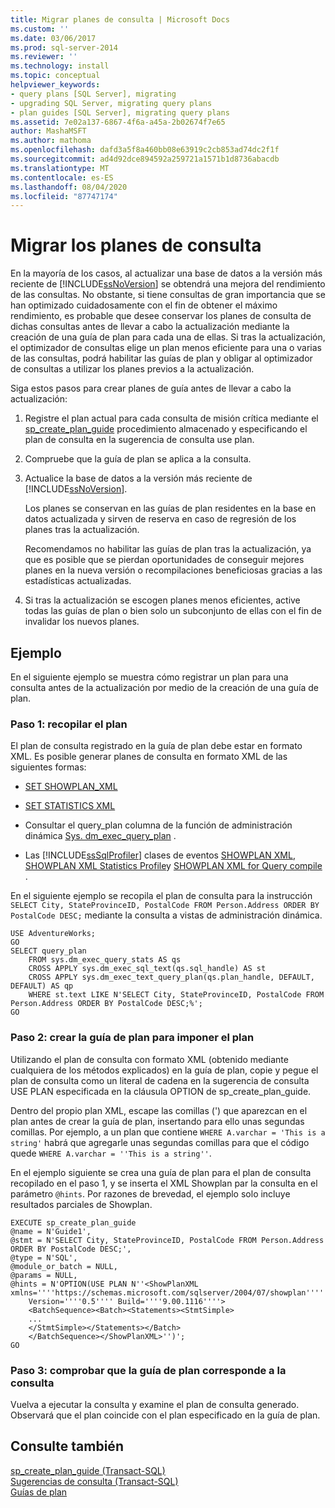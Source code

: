 ```yaml
---
title: Migrar planes de consulta | Microsoft Docs
ms.custom: ''
ms.date: 03/06/2017
ms.prod: sql-server-2014
ms.reviewer: ''
ms.technology: install
ms.topic: conceptual
helpviewer_keywords:
- query plans [SQL Server], migrating
- upgrading SQL Server, migrating query plans
- plan guides [SQL Server], migrating query plans
ms.assetid: 7e02a137-6867-4f6a-a45a-2b02674f7e65
author: MashaMSFT
ms.author: mathoma
ms.openlocfilehash: dafd3a5f8a460bb08e63919c2cb853ad74dc2f1f
ms.sourcegitcommit: ad4d92dce894592a259721a1571b1d8736abacdb
ms.translationtype: MT
ms.contentlocale: es-ES
ms.lasthandoff: 08/04/2020
ms.locfileid: "87747174"
---
```

# <a name="migrate-query-plans"></a>Migrar los planes de consulta
  En la mayoría de los casos, al actualizar una base de datos a la versión más reciente de [!INCLUDE[ssNoVersion](../../includes/ssnoversion-md.md)] se obtendrá una mejora del rendimiento de las consultas. No obstante, si tiene consultas de gran importancia que se han optimizado cuidadosamente con el fin de obtener el máximo rendimiento, es probable que desee conservar los planes de consulta de dichas consultas antes de llevar a cabo la actualización mediante la creación de una guía de plan para cada una de ellas. Si tras la actualización, el optimizador de consultas elige un plan menos eficiente para una o varias de las consultas, podrá habilitar las guías de plan y obligar al optimizador de consultas a utilizar los planes previos a la actualización.  
  
 Siga estos pasos para crear planes de guía antes de llevar a cabo la actualización:  
  
1.  Registre el plan actual para cada consulta de misión crítica mediante el [sp_create_plan_guide](/sql/relational-databases/system-stored-procedures/sp-create-plan-guide-transact-sql) procedimiento almacenado y especificando el plan de consulta en la sugerencia de consulta use plan.  
  
2.  Compruebe que la guía de plan se aplica a la consulta.  
  
3.  Actualice la base de datos a la versión más reciente de [!INCLUDE[ssNoVersion](../../includes/ssnoversion-md.md)].  
  
     Los planes se conservan en las guías de plan residentes en la base en datos actualizada y sirven de reserva en caso de regresión de los planes tras la actualización.  
  
     Recomendamos no habilitar las guías de plan tras la actualización, ya que es posible que se pierdan oportunidades de conseguir mejores planes en la nueva versión o recompilaciones beneficiosas gracias a las estadísticas actualizadas.  
  
4.  Si tras la actualización se escogen planes menos eficientes, active todas las guías de plan o bien solo un subconjunto de ellas con el fin de invalidar los nuevos planes.  
  
## <a name="example"></a>Ejemplo  
 En el siguiente ejemplo se muestra cómo registrar un plan para una consulta antes de la actualización por medio de la creación de una guía de plan.  
  
### <a name="step-1-collect-the-plan"></a>Paso 1: recopilar el plan  
 El plan de consulta registrado en la guía de plan debe estar en formato XML. Es posible generar planes de consulta en formato XML de las siguientes formas:  
  
-   [SET SHOWPLAN_XML](/sql/t-sql/statements/set-showplan-xml-transact-sql)  
  
-   [SET STATISTICS XML](/sql/t-sql/statements/set-statistics-xml-transact-sql)  
  
-   Consultar el query_plan columna de la función de administración dinámica [Sys. dm_exec_query_plan](/sql/relational-databases/system-dynamic-management-views/sys-dm-exec-query-plan-transact-sql) .  
  
-   Las [!INCLUDE[ssSqlProfiler](../../includes/sssqlprofiler-md.md)] clases de eventos [SHOWPLAN XML](../../relational-databases/event-classes/showplan-xml-event-class.md), [SHOWPLAN XML Statistics Profile](../../relational-databases/event-classes/showplan-xml-statistics-profile-event-class.md)y [SHOWPLAN XML for Query compile](../../relational-databases/event-classes/showplan-xml-for-query-compile-event-class.md) .  
  
 En el siguiente ejemplo se recopila el plan de consulta para la instrucción `SELECT City, StateProvinceID, PostalCode FROM Person.Address ORDER BY PostalCode DESC;` mediante la consulta a vistas de administración dinámica.  
  
```  
USE AdventureWorks;  
GO  
SELECT query_plan  
    FROM sys.dm_exec_query_stats AS qs   
    CROSS APPLY sys.dm_exec_sql_text(qs.sql_handle) AS st  
    CROSS APPLY sys.dm_exec_text_query_plan(qs.plan_handle, DEFAULT, DEFAULT) AS qp  
    WHERE st.text LIKE N'SELECT City, StateProvinceID, PostalCode FROM Person.Address ORDER BY PostalCode DESC;%';  
GO  
```  
  
### <a name="step-2-create-the-plan-guide-to-force-the-plan"></a>Paso 2: crear la guía de plan para imponer el plan  
 Utilizando el plan de consulta con formato XML (obtenido mediante cualquiera de los métodos explicados) en la guía de plan, copie y pegue el plan de consulta como un literal de cadena en la sugerencia de consulta USE PLAN especificada en la cláusula OPTION de sp_create_plan_guide.  
  
 Dentro del propio plan XML, escape las comillas (') que aparezcan en el plan antes de crear la guía de plan, insertando para ello unas segundas comillas. Por ejemplo, a un plan que contiene `WHERE A.varchar = 'This is a string'` habrá que agregarle unas segundas comillas para que el código quede `WHERE A.varchar = ''This is a string''`.  
  
 En el ejemplo siguiente se crea una guía de plan para el plan de consulta recopilado en el paso 1, y se inserta el XML Showplan par la consulta en el parámetro `@hints`. Por razones de brevedad, el ejemplo solo incluye resultados parciales de Showplan.  
  
```  
EXECUTE sp_create_plan_guide   
@name = N'Guide1',  
@stmt = N'SELECT City, StateProvinceID, PostalCode FROM Person.Address ORDER BY PostalCode DESC;',  
@type = N'SQL',  
@module_or_batch = NULL,  
@params = NULL,  
@hints = N'OPTION(USE PLAN N''<ShowPlanXML xmlns=''''https://schemas.microsoft.com/sqlserver/2004/07/showplan''''   
    Version=''''0.5'''' Build=''''9.00.1116''''>  
    <BatchSequence><Batch><Statements><StmtSimple>  
    ...  
    </StmtSimple></Statements></Batch>  
    </BatchSequence></ShowPlanXML>'')';  
GO  
```  
  
### <a name="step-3-verify-that-the-plan-guide-is-applied-to-the-query"></a>Paso 3: comprobar que la guía de plan corresponde a la consulta  
 Vuelva a ejecutar la consulta y examine el plan de consulta generado. Observará que el plan coincide con el plan especificado en la guía de plan.  
  
## <a name="see-also"></a>Consulte también  
 [sp_create_plan_guide &#40;Transact-SQL&#41;](/sql/relational-databases/system-stored-procedures/sp-create-plan-guide-transact-sql)   
 [Sugerencias de consulta &#40;Transact-SQL&#41;](/sql/t-sql/queries/hints-transact-sql-query)   
 [Guías de plan](../../relational-databases/performance/plan-guides.md)  
  
  
